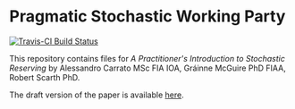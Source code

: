 # Pragmatic Stochastic Working Party

[![Travis-CI Build Status](https://travis-ci.org/mages/PSRWP.svg?branch=master)](https://travis-ci.org/mages/PSRWP) 

This repository contains files for *A Practitioner's Introduction to Stochastic Reserving* by Alessandro Carrato MSc FIA IOA, Gráinne McGuire PhD FIAA, Robert Scarth PhD.

The draft version of the paper is available [here](http://mages.github.io/PSRWP/).